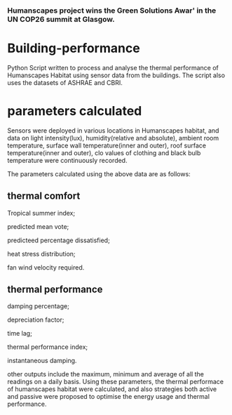 ### Humanscapes project wins the Green Solutions Awar' in the UN COP26 summit at Glasgow.

# Building-performance
Python Script written to process and analyse the thermal performance of Humanscapes Habitat using sensor data from the buildings. The script also uses the datasets of ASHRAE and CBRI. 

# parameters calculated
Sensors were deployed in various locations in Humanscapes habitat, and data on light intensity(lux), humidity(relative and absolute), ambient room temperature, surface wall temperature(inner and outer), roof surface temperature(inner and outer), clo values of clothing and black bulb temperature were continuously recorded.

The parameters calculated using the above data are as follows:
## thermal comfort 
Tropical summer index;

predicted mean vote;

predicteed percentage dissatisfied;

heat stress distribution;

fan wind velocity required.

## thermal performance
damping percentage;

depreciation factor;

time lag;

thermal performance index;

instantaneous damping.


other outputs include the maximum, minimum and average of all the readings on a daily basis. Using these parameters, the thermal performace of humanscapes habitat were calculated, and also strategies both active and passive were proposed to optimise the energy usage and thermal performance.
